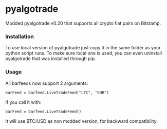 # pyalgotrade
Modded pyalgotrade v0.20 that supports all crypto fiat pairs on Bitstamp.

### Installation

To use local version of pyalgotrade just copy it in the same folder as your python script runs. To make sure local one is used, you can even uninstall pyalgotrade that was installed through pip.

### Usage

All barfeeds now support 2 arguments:

`barFeed = barfeed.LiveTradeFeed("LTC", "EUR")`

If you call it with:

`barFeed = barfeed.LiveTradeFeed()`

It will use BTC/USD as non modded version, for backward compatibility.

###
